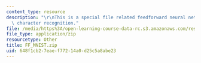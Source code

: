 ```yaml
---
content_type: resource
description: "\r\nThis is a special file related feedforward neural networks for digital\
  \ character recognition."
file: /media/https%3A/open-learning-course-data-rc.s3.amazonaws.com/res-9-003-brains-minds-and-machines-summer-course-summer-2015/648f1cb27eaef77214a0d25c5a8abe23_FF_MNIST.zip
file_type: application/zip
resourcetype: Other
title: FF_MNIST.zip
uid: 648f1cb2-7eae-f772-14a0-d25c5a8abe23
---
```

